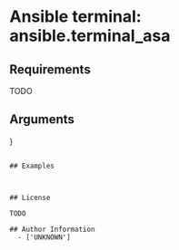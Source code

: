 # Ansible terminal: ansible.terminal_asa





## Requirements

TODO

## Arguments

}
```

## Examples



## License

TODO

## Author Information
  - ['UNKNOWN']
